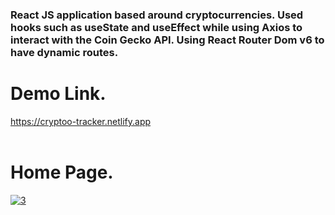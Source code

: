 <h3>React JS application based around cryptocurrencies. Used hooks such as useState and useEffect while using Axios to interact with the Coin Gecko API. Using React Router Dom v6 to have dynamic routes.</h3>


<h1>Demo Link.</h1>

<a href="https://cryptoo-tracker.netlify.app/"  target="_blank">https://cryptoo-tracker.netlify.app</a><br /><br />

<h1>Home Page.</h1>

<a href="https://ibb.co/zSMqxx0"><img src="https://i.ibb.co/jLNnff1/3.png" alt="3" border="0"></a>

